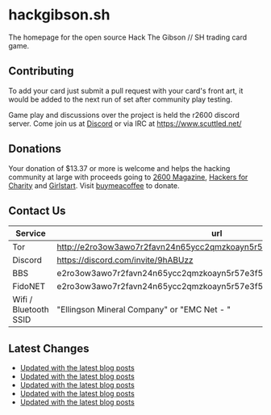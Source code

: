 # hackgibson.sh
The homepage for the open source Hack The Gibson // SH trading card game.


## Contributing

To add your card just submit a pull request with your card's front art, it would be added to the next run of set after community play testing.

Game play and discussions over the project is held the r2600 discord server. Come join us at [Discord](https://discord.com/invite/9hABUzz) or via IRC at https://www.scuttled.net/


## Donations

Your donation of $13.37 or more is welcome and helps the hacking community at large with proceeds going to [2600 Magazine](https://2600.com/), [Hackers for Charity](https://hackersforcharity.org) and [Girlstart](https://girlstart.org).  Visit [buymeacoffee](https://www.buymeacoffee.com/hackgibson.sh) to donate.


## Contact Us

Service | url
-|-
Tor | http://e2ro3ow3awo7r2favn24n65ycc2qmzkoayn5r57e3f56nvjwdcgg32ad.onion
Discord | https://discord.com/invite/9hABUzz
BBS | e2ro3ow3awo7r2favn24n65ycc2qmzkoayn5r57e3f56nvjwdcgg32ad.onion:23
FidoNET | e2ro3ow3awo7r2favn24n65ycc2qmzkoayn5r57e3f56nvjwdcgg32ad.onion:24554
Wifi / Bluetooth SSID | "Ellingson Mineral Company" or "EMC Net - <fidonet address>"

## Latest Changes
<!-- BLOG-POST-LIST:START -->
- [Updated with the latest blog posts](https://github.com/DFW2600/hackgibson.sh/commit/55db884e80299dfd6b8744a58bdc710d8bb7a2b7)
- [Updated with the latest blog posts](https://github.com/DFW2600/hackgibson.sh/commit/6583d754dec7289a8fab07d843e278d31dfbdf0e)
- [Updated with the latest blog posts](https://github.com/DFW2600/hackgibson.sh/commit/ee051e28b9eef74dd5e59f29434069244a9a0627)
- [Updated with the latest blog posts](https://github.com/DFW2600/hackgibson.sh/commit/3187abc9a1fda18aab09c5f7325a0a953206e1d5)
- [Updated with the latest blog posts](https://github.com/DFW2600/hackgibson.sh/commit/9c3eb0f3f8829a7411c6af72d066a3d5744b24ba)
<!-- BLOG-POST-LIST:END -->
